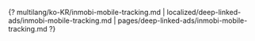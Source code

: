 {? multilang/ko-KR/inmobi-mobile-tracking.md | localized/deep-linked-ads/inmobi-mobile-tracking.md | pages/deep-linked-ads/inmobi-mobile-tracking.md ?}
